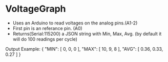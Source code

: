 # VoltageGraph

- Uses an Arduino to read voltages on the analog pins.(A1-2)
- First pin is an referance pin. (A0)
- Returns(Serial:115200) a JSON string with Min, Max, Avg. (by default it will do 100 readings per cycle) 

Output Example:
{
    "MIN": [
        0,
        0,
        0
    ],
    "MAX": [
        10,
        9,
        8
    ],
    "AVG": [
        0.36,
        0.33,
        0.27
    ]
}
